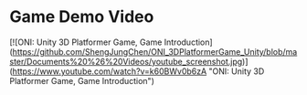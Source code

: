 # Game Demo Video

[![ONI: Unity 3D Platformer Game, Game Introduction]
(https://github.com/ShengJungChen/ONI_3DPlatformerGame_Unity/blob/master/Documents%20%26%20Videos/youtube_screenshot.jpg)]
(https://www.youtube.com/watch?v=k60BWv0b6zA "ONI: Unity 3D Platformer Game, Game Introduction")